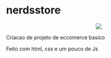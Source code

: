 # nerdsstore

<p align="center">
<img src="http://img.shields.io/static/v1?label=STATUS&message=%20CONCLUIDO&color=GREEN&style=for-the-badge"/>
</p>

Criacao de projeto de eccomerce basico

Feito com html, css e um pouco de Js
